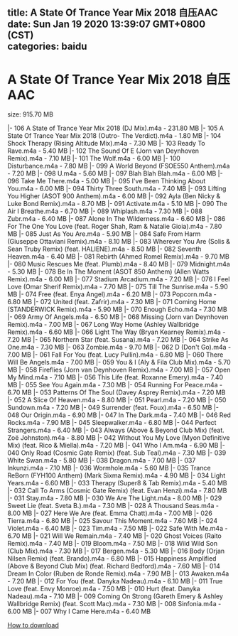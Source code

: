 
title: A State Of Trance Year Mix 2018 自压AAC
date: Sun Jan 19 2020 13:39:07 GMT+0800 (CST)    
categories: baidu
---

# A State Of Trance Year Mix 2018 自压AAC
size: 915.70 MB
 
 
|- 106 A State of Trance Year Mix 2018 (DJ Mix).m4a - 231.80 MB
|- 105 A State Of Trance Year Mix 2018 (Outro- The Verdict).m4a - 1.80 MB
|- 104 Shock Therapy (Rising Altitude Mix).m4a - 7.30 MB
|- 103 Ready To Rave.m4a - 5.40 MB
|- 102 The Sound Of E (Jorn van Deynhoven Remix).m4a - 7.10 MB
|- 101 The Wolf.m4a - 6.00 MB
|- 100 Disturbance.m4a - 7.80 MB
|- 099 A World Beyond (FSOE550 Anthem).m4a - 7.20 MB
|- 098 U.m4a - 5.60 MB
|- 097 Blah Blah Blah.m4a - 6.00 MB
|- 096 Take Me There.m4a - 5.00 MB
|- 095 I've Been Thinking About You.m4a - 6.00 MB
|- 094 Thirty Three South.m4a - 7.40 MB
|- 093 Lifting You Higher (ASOT 900 Anthem).m4a - 6.00 MB
|- 092 Ayla (Ben Nicky & Luke Bond Remix).m4a - 8.70 MB
|- 091 Activate.m4a - 5.10 MB
|- 090 The Air I Breathe.m4a - 6.70 MB
|- 089 Whiplash.m4a - 7.30 MB
|- 088 Zubr.m4a - 6.40 MB
|- 087 Alone In The Wilderness.m4a - 6.60 MB
|- 086 For The One You Love (feat. Roger Shah, Ram & Natalie Gioia).m4a - 7.80 MB
|- 085 Just As You Are.m4a - 5.90 MB
|- 084 Safe From Harm (Giuseppe Ottaviani Remix).m4a - 8.10 MB
|- 083 Wherever You Are (Solis & Sean Truby Remix) (feat. HALIENE).m4a - 8.50 MB
|- 082 Seventh Heaven.m4a - 6.40 MB
|- 081 Rebirth (Ahmed Romel Remix).m4a - 9.70 MB
|- 080 Music Rescues Me (feat. Plumb).m4a - 8.40 MB
|- 079 Midnight.m4a - 5.30 MB
|- 078 Be In The Moment (ASOT 850 Anthem) (Allen Watts Remix).m4a - 6.00 MB
|- 077 Stadium Arcadium.m4a - 7.20 MB
|- 076 I Feel Love (Omar Sherif Remix).m4a - 7.70 MB
|- 075 Till The Sunrise.m4a - 5.90 MB
|- 074 Free (feat. Enya Angel).m4a - 6.20 MB
|- 073 Popcorn.m4a - 6.80 MB
|- 072 United (feat. Zafrir).m4a - 7.30 MB
|- 071 Coming Home (STANDERWICK Remix).m4a - 5.90 MB
|- 070 Enough Echo.m4a - 7.30 MB
|- 069 Army Of Angels.m4a - 6.50 MB
|- 068 Missing (Jorn van Deynhoven Remix).m4a - 7.00 MB
|- 067 Long Way Home (Ashley Wallbridge Remix).m4a - 6.60 MB
|- 066 Light The Way (Bryan Kearney Remix).m4a - 7.20 MB
|- 065 Northern Star (feat. Susana).m4a - 7.20 MB
|- 064 Strike As One.m4a - 7.30 MB
|- 063 Zombie.m4a - 9.70 MB
|- 062 D (Don't Go).m4a - 7.00 MB
|- 061 Fall For You (feat. Lucy Pullin).m4a - 6.80 MB
|- 060 There Will Be Angels.m4a - 7.00 MB
|- 059 You & I (Aly & Fila Club Mix).m4a - 5.70 MB
|- 058 Fireflies (Jorn van Deynhoven Remix).m4a - 7.00 MB
|- 057 Open My Mind.m4a - 7.10 MB
|- 056 This Life (feat. Roxanne Emery).m4a - 7.40 MB
|- 055 See You Again.m4a - 7.30 MB
|- 054 Running For Peace.m4a - 6.70 MB
|- 053 Patterns Of The Soul (Davey Asprey Remix).m4a - 7.20 MB
|- 052 A Slice Of Heaven.m4a - 8.80 MB
|- 051 Pearl.m4a - 7.20 MB
|- 050 Sundown.m4a - 7.20 MB
|- 049 Surrender (feat. Foux).m4a - 6.50 MB
|- 048 Our Origin.m4a - 6.90 MB
|- 047 In The Dark.m4a - 7.40 MB
|- 046 Red Rocks.m4a - 7.90 MB
|- 045 Sleepwalker.m4a - 6.80 MB
|- 044 Perfect Strangers.m4a - 6.40 MB
|- 043 Always (Above & Beyond Club Mix) (feat. Zoë Johnston).m4a - 8.80 MB
|- 042 Without You My Love (Myon Definitive Mix) (feat. Rico & Miella).m4a - 7.20 MB
|- 041 Who I Am.m4a - 6.90 MB
|- 040 Only Road (Cosmic Gate Remix) (feat. Sub Teal).m4a - 7.30 MB
|- 039 White Swan.m4a - 5.80 MB
|- 038 Dragon.m4a - 7.00 MB
|- 037 Inkunzi.m4a - 7.10 MB
|- 036 Wormhole.m4a - 5.60 MB
|- 035 Trance ReBorn (FYH100 Anthem) (Mark Sixma Remix).m4a - 4.90 MB
|- 034 Light Years.m4a - 6.60 MB
|- 033 Therapy (Super8 & Tab Remix).m4a - 5.40 MB
|- 032 Call To Arms (Cosmic Gate Remix) (feat. Evan Henzi).m4a - 7.80 MB
|- 031 Stay.m4a - 7.80 MB
|- 030 We Are The Light.m4a - 8.00 MB
|- 029 Sweet Lie (feat. Sveta B.).m4a - 7.30 MB
|- 028 A Thousand Seas.m4a - 8.00 MB
|- 027 Here We Are (feat. Emma Chatt).m4a - 7.00 MB
|- 026 Tierra.m4a - 6.80 MB
|- 025 Savour This Moment.m4a - 7.60 MB
|- 024 Violet.m4a - 6.40 MB
|- 023 Tim.m4a - 7.50 MB
|- 022 Safe With Me.m4a - 6.70 MB
|- 021 Will We Remain.m4a - 7.40 MB
|- 020 Ghost Voices (Raito Remix).m4a - 7.40 MB
|- 019 Bloom.m4a - 7.50 MB
|- 018 Wild Wild Son (Club Mix).m4a - 7.30 MB
|- 017 Bergen.m4a - 5.30 MB
|- 016 Body (Orjan Nilsen Remix) (feat. Brando).m4a - 6.80 MB
|- 015 Happiness Amplified (Above & Beyond Club Mix) (feat. Richard Bedford).m4a - 7.60 MB
|- 014 Dream In Color (Ruben de Ronde Remix).m4a - 7.90 MB
|- 013 Awaken.m4a - 7.20 MB
|- 012 For You (feat. Danyka Nadeau).m4a - 6.10 MB
|- 011 True Love (feat. Envy Monroe).m4a - 7.50 MB
|- 010 Hurt (feat. Danyka Nadeau).m4a - 7.10 MB
|- 009 Coming On Strong (Gareth Emery & Ashley Wallbridge Remix) (feat. Scott Mac).m4a - 7.30 MB
|- 008 Sinfonia.m4a - 6.00 MB
|- 007 Why I Came Here.m4a - 6.40 MB

[How to download](https://bpcam.bemobtrk.com/go/2ceec3aa-1ca2-46d6-b9ff-aaa5c184517c?jno=1754)